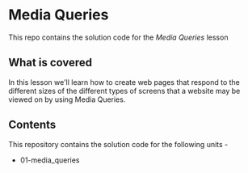 # Media Queries

This repo contains the solution code for the *Media Queries* lesson

## What is covered
In this lesson we'll learn how to create web pages that respond to the different sizes of the different types of screens that a website may be viewed on by using Media Queries.

## Contents
This repository contains the solution code for the following units -
  - 01-media_queries

